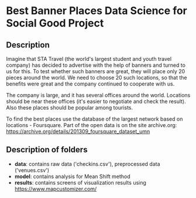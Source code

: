 # Best Banner Places Data Science for Social Good Project
## Description
Imagine that STA Travel (the world's largest student and youth travel company) has decided to advertise with the help of banners and turned to us for this. To test whether such banners are great, they will place only 20 pieces around the world. We need to choose 20 such locations, so that the benefits were great and the company continued to cooperate with us.

The company is large, and it has several offices around the world. Locations should be near these offices (it's easier to negotiate and check the result). Also these places should be popular among tourists.

To find the best places use the database of the largest network based on locations - Foursquare. Part of the open data is on the site archive.org: https://archive.org/details/201309_foursquare_dataset_umn

## Description of folders
* **data**: contains raw data ('checkins.csv'), preprocessed data ('venues.csv')
* **model**: contains analysis for Mean Shift method
* **results**: contains screens of visualization results using https://www.mapcustomizer.com/
